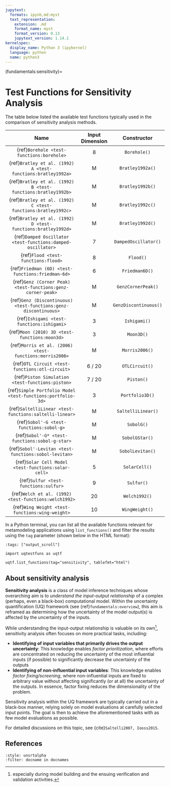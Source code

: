 ```yaml
---
jupytext:
  formats: ipynb,md:myst
  text_representation:
    extension: .md
    format_name: myst
    format_version: 0.13
    jupytext_version: 1.14.1
kernelspec:
  display_name: Python 3 (ipykernel)
  language: python
  name: python3
---
```


(fundamentals:sensitivity)=
# Test Functions for Sensitivity Analysis

The table below listed the available test functions typically used
in the comparison of sensitivity analysis methods.

|                               Name                               | Input Dimension |      Constructor       |
|:----------------------------------------------------------------:|:---------------:|:----------------------:|
|            {ref}`Borehole <test-functions:borehole>`             |        8        |      `Borehole()`      |
|   {ref}`Bratley et al. (1992) A <test-functions:bratley1992a>`   |        M        |    `Bratley1992a()`    |
|   {ref}`Bratley et al. (1992) B <test-functions:bratley1992b>`   |        M        |    `Bratley1992b()`    |
|   {ref}`Bratley et al. (1992) C <test-functions:bratley1992c>`   |        M        |    `Bratley1992c()`    |
|   {ref}`Bratley et al. (1992) D <test-functions:bratley1992d>`   |        M        |    `Bratley1992d()`    |
|   {ref}`Damped Oscillator <test-functions:damped-oscillator>`    |        7        |  `DampedOscillator()`  |
|               {ref}`Flood <test-functions:flood>`                |        8        |       `Flood()`        |
|        {ref}`Friedman (6D) <test-functions:friedman-6d>`         |        6        |     `Friedman6D()`     |
|   {ref}`Genz (Corner Peak) <test-functions:genz-corner-peak>`    |        M        |   `GenzCornerPeak()`   |
| {ref}`Genz (Discontinuous) <test-functions:genz-discontinuous>`  |        M        | `GenzDiscontinuous()`  |
|            {ref}`Ishigami <test-functions:ishigami>`             |        3        |      `Ishigami()`      |
|          {ref}`Moon (2010) 3D <test-functions:moon3d>`           |        3        |       `Moon3D()`       |
|     {ref}`Morris et al. (2006) <test-functions:morris2006>`      |        M        |     `Morris2006()`     |
|         {ref}`OTL Circuit <test-functions:otl-circuit>`          |     6 / 20      |     `OTLCircuit()`     |
|         {ref}`Piston Simulation <test-functions:piston>`         |     7 / 20      |       `Piston()`       |
|   {ref}`Simple Portfolio Model <test-functions:portfolio-3d>`    |        3        |    `Portfolio3D()`     |
|      {ref}`SaltelliLinear <test-functions:saltelli-linear>`      |        M        |   `SaltelliLinear()`   |
|             {ref}`Sobol'-G <test-functions:sobol-g>`             |        M        |       `SobolG()`       |
|          {ref}`Sobol'-G* <test-functions:sobol-g-star>`          |        M        |     `SobolGStar()`     |
|       {ref}`Sobol'-Levitan <test-functions:sobol-levitan>`       |        M        |    `SobolLevitan()`    |
|       {ref}`Solar Cell Model <test-functions:solar-cell>`        |        5        |     `SolarCell()`      |
|              {ref}`Sulfur <test-functions:sulfur>`               |        9        |       `Sulfur()`       |
|      {ref}`Welch et al. (1992) <test-functions:welch1992>`       |       20        |     `Welch1992()`      |
|         {ref}`Wing Weight <test-functions:wing-weight>`          |       10        |     `WingWeight()`     |

In a Python terminal, you can list all the available functions relevant
for metamodeling applications using ``list_functions()``
and filter the results  using the ``tag`` parameter
(shown below in the HTML format):

```{code-cell} ipython3
:tags: ["output_scroll"]

import uqtestfuns as uqtf

uqtf.list_functions(tag="sensitivity", tablefmt="html")
```

## About sensitivity analysis

**Sensitivity analysis** is a class of model inference techniques
whose overarching aim is to _understand the input-output relationship_
of a complex (perhaps, even a black-box) computational model.
Within the uncertainty quantification (UQ) framework
(see {ref}`fundamentals:overview`), this aim is reframed as determining
how the uncertainty of the model output(s) is affected
by the uncertainty of the inputs.

While understanding the input-output relationship is valuable on its own[^model-building],
sensitivity analysis often focuses on more practical tasks, including:

- **Identifying of input variables that primarily drives the output uncertainty**:
  This knowledge enables _factor prioritization_, where efforts are concentrated
  on reducing the uncertainty of the most influential inputs (if possible)
  to significantly decrease the uncertainty of the outputs
- **Identifying of non-influential input variables**:
  This knowledge enables _factor fixing/screening_, where non-influential
  inputs are fixed to arbitrary value without 
  affecting significantly (or at all) the uncertainty of the outputs.
  In essence, factor fixing reduces the dimensionality of the problem.

Sensitivity analysis within the UQ framework are typically carried out in
a black-box manner, relying solely on model evaluations at carefully
selected input points.
The goal is then to achieve the aforementioned tasks with as few model
evaluations as possible.

For detailed discussions on this topic, see {cite}`Saltelli2007, Iooss2015`.

## References

```{bibliography}
:style: unsrtalpha
:filter: docname in docnames
```

[^model-building]: especially during model building and the ensuing verification
and validation activities.
